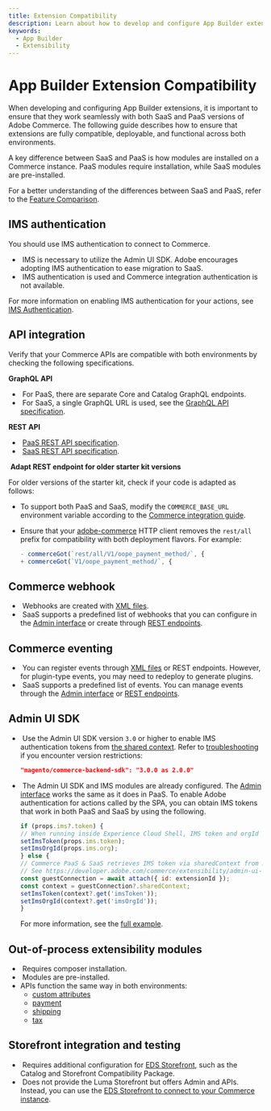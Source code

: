```yaml
---
title: Extension Compatibility
description: Learn about how to develop and configure App Builder extensions to work seamlessly with both SaaS and PaaS versions of Adobe Commerce.
keywords:
  - App Builder
  - Extensibility
---
```


# App Builder Extension Compatibility

When developing and configuring App Builder extensions, it is important to ensure that they work seamlessly with both SaaS and PaaS versions of Adobe Commerce. The following guide describes how to ensure that extensions are fully compatible, deployable, and functional across both environments.

A key difference between SaaS and PaaS is how modules are installed on a Commerce instance. PaaS modules require installation, while SaaS modules are pre-installed.

For a better understanding of the differences between SaaS and PaaS, refer to the [Feature Comparison](https://experienceleague.adobe.com/en/docs/commerce/cloud-service/feature-comparison).

## IMS authentication

You should use IMS authentication to connect to Commerce.

- &#8203;<Edition name="paas" /> IMS is necessary to utilize the Admin UI SDK. Adobe encourages adopting IMS authentication to ease migration to SaaS.
- &#8203;<Edition name="saas" /> IMS authentication is used and Commerce integration authentication is not available.

For more information on enabling IMS authentication for your actions, see [IMS Authentication](../starter-kit/checkout/connect.md#adobe-identity-management-service-ims).

## API integration

Verify that your Commerce APIs are compatible with both environments by checking the following specifications.

**GraphQL API**

- &#8203;<Edition name="paas" /> For PaaS, there are separate Core and Catalog GraphQL endpoints.
- &#8203;<Edition name="saas" /> For SaaS, a single GraphQL URL is used, see the [GraphQL API specification](https://developer.adobe.com/commerce/services/reference/cloud/graphql/).

**REST API**

- &#8203;<Edition name="paas" /> [PaaS REST API specification](https://developer.adobe.com/commerce/webapi/rest/quick-reference/).
- &#8203;<Edition name="saas" /> [SaaS REST API specification](https://developer.adobe.com/commerce/services/reference/cloud/rest/).

&#8203;<Edition name="paas" /> **Adapt REST endpoint for older starter kit versions**

For older versions of the starter kit, check if your code is adapted as follows:

- To support both PaaS and SaaS, modify the `COMMERCE_BASE_URL` environment variable according to the [Commerce integration guide](https://developer.adobe.com/commerce/extensibility/starter-kit/checkout/connect/).
- Ensure that your [adobe-commerce](https://github.com/adobe/commerce-checkout-starter-kit/blob/main/lib/adobe-commerce.js) HTTP client removes the `rest/all` prefix for compatibility with both deployment flavors. For example:

    ```javascript
    - commerceGot(`rest/all/V1/oope_payment_method/`, {
    + commerceGot(`V1/oope_payment_method/`, {
    ```

## Commerce webhook

- &#8203;<Edition name="paas" /> Webhooks are created with [XML files](../webhooks/create-webhooks.md).
- &#8203;<Edition name="saas" /> SaaS supports a predefined list of webhooks that you can configure in the [Admin interface](../webhooks/create-webhooks.md#define-webhook-properties) or create through [REST endpoints](../webhooks/api.md).

## Commerce eventing

- &#8203;<Edition name="paas" /> You can register events through [XML files](../events/module-development.md#register-events) or REST endpoints. However, for plugin-type events, you may need to redeploy to generate plugins.
- &#8203;<Edition name="saas" /> SaaS supports a predefined list of events. You can manage events through the [Admin interface](../events/create-events.md) or [REST endpoints](../events/api.md).

## Admin UI SDK

- &#8203;<Edition name="paas" /> Use the Admin UI SDK version `3.0` or higher to enable IMS authentication tokens from [the shared context](../admin-ui-sdk/extension-points/index.md#shared-contexts). Refer to [troubleshooting](../admin-ui-sdk/troubleshooting.md#issues-upgrading-to-major-admin-ui-sdk-version) if you encounter version restrictions:

    ```json
    "magento/commerce-backend-sdk": "3.0.0 as 2.0.0"
    ```

- &#8203;<Edition name="saas" /> The Admin UI SDK and IMS modules are already configured. The [Admin interface](../admin-ui-sdk/configuration.md) works the same as it does in PaaS. To enable Adobe authentication for actions called by the SPA, you can obtain IMS tokens that work in both PaaS and SaaS by using the following. 

    ```javascript
    if (props.ims?.token) {
    // When running inside Experience Cloud Shell, IMS token and orgId can be accessed via props.ims.
    setImsToken(props.ims.token);
    setImsOrgId(props.ims.org);
    } else {
    // Commerce PaaS & SaaS retrieves IMS token via sharedContext from Admin UI SDK v3.0+
    // See https://developer.adobe.com/commerce/extensibility/admin-ui-sdk/extension-points/#shared-contexts
    const guestConnection = await attach({ id: extensionId });
    const context = guestConnection?.sharedContext;
    setImsToken(context?.get('imsToken'));
    setImsOrgId(context?.get('imsOrgId'));
    }
    ```

    For more information, see the [full example](https://github.com/adobe/commerce-checkout-starter-kit/blob/main/commerce-backend-ui-1/web-src/src/components/MainPage.js).

## Out-of-process extensibility modules

- &#8203;<Edition name="paas" /> Requires composer installation.
- &#8203;<Edition name="saas" /> Modules are pre-installed.
- APIs function the same way in both environments:
  - [custom attributes](https://developer.adobe.com/commerce/services/cloud/guides/custom-attributes/)
  - [payment](../starter-kit/checkout/payment-reference.md)
  - [shipping](../starter-kit/checkout/shipping-reference.md)
  - [tax](../starter-kit/checkout/tax-reference.md)

## Storefront integration and testing

- &#8203;<Edition name="paas" /> Requires additional configuration for [EDS Storefront](https://experienceleague.adobe.com/developer/commerce/storefront/get-started/), such as the Catalog and Storefront Compatibility Package.
- &#8203;<Edition name="saas" /> Does not provide the Luma Storefront but offers Admin and APIs. Instead, you can use the [EDS Storefront to connect to your Commerce instance](https://experienceleague.adobe.com/en/docs/commerce/cloud-service/storefront).
